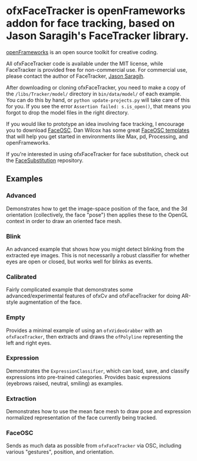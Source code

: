 # ofxFaceTracker is openFrameworks addon for face tracking, based on Jason Saragih's FaceTracker library.

[openFrameworks](http://openFrameworks.cc/) is an open source toolkit for creative coding.

All ofxFaceTracker code is available under the MIT license, while FaceTracker is provided free for non-commercial use. For commercial use, please contact the author of FaceTracker, [Jason Saragih](mailto:jason.saragih@csiro.au).

After downloading or cloning ofxFaceTracker, you need to make a copy of the `/libs/Tracker/model/` directory in `bin/data/model/` of each example. You can do this by hand, or `python update-projects.py` will take care of this for you. If you see the error `Assertion failed: s.is_open()`, that means you forgot to drop the model files in the right directory.

If you would like to prototype an idea involving face tracking, I encourage you to download [FaceOSC](https://github.com/kylemcdonald/ofxFaceTracker/downloads). Dan Wilcox has some great [FaceOSC templates](hhttps://github.com/CreativeInquiry/FaceOSC-Templates) that will help you get started in environments like Max, pd, Processing, and openFrameworks.

If you're interested in using ofxFaceTracker for face substitution, check out the [FaceSubstitution](https://github.com/arturoc/FaceSubstitution) repository.

## Examples

### Advanced

Demonstrates how to get the image-space position of the face, and the 3d orientation (collectively, the face "pose") then applies these to the OpenGL context in order to draw an oriented face mesh.

### Blink

An advanced example that shows how you might detect blinking from the extracted eye images. This is not necessarily a robust classifier for whether eyes are open or closed, but works well for blinks as events.

### Calibrated

Fairly complicated example that demonstrates some advanced/experimental features of ofxCv and ofxFaceTracker for doing AR-style augmentation of the face.

### Empty

Provides a minimal example of using an `ofxVideoGrabber` with an `ofxFaceTracker`, then extracts and draws the `ofPolyline` representing the  left and right eyes.

### Expression

Demonstrates the `ExpressionClassifier`, which can load, save, and classify expressions into pre-trained categories. Provides basic expressions (eyebrows raised, neutral, smiling) as examples.

### Extraction

Demonstrates how to use the mean face mesh to draw pose and expression normalized representation of the face currently being tracked.

### FaceOSC

Sends as much data as possible from `ofxFaceTracker` via OSC, including various "gestures", position, and orientation.

